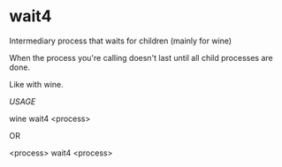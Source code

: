 # wait4
Intermediary process that waits for children (mainly for wine)


When the process you're calling doesn't last until all child processes are done.

Like with wine.

*USAGE*

wine wait4 \<process\>

OR

\<process\> wait4 \<process\>
